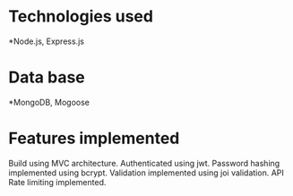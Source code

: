 # Technologies used
*Node.js, Express.js

# Data base
*MongoDB, Mogoose

# Features implemented
Build using MVC architecture.
Authenticated using jwt.
Password hashing implemented using bcrypt.
Validation implemented using joi validation.
API Rate limiting implemented.
